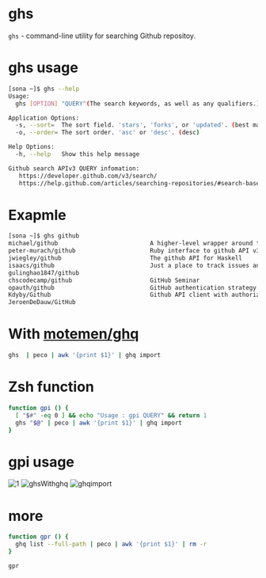ghs
======

`ghs` - command-line utility for searching Github repositoy.

ghs usage
===========
```sh
[sona ~]$ ghs --help
Usage:
  ghs [OPTION] "QUERY"(The search keywords, as well as any qualifiers.)

Application Options:
  -s, --sort=  The sort field. 'stars', 'forks', or 'updated'. (best match)
  -o, --order= The sort order. 'asc' or 'desc'. (desc)

Help Options:
  -h, --help   Show this help message

Github search APIv3 QUERY infomation:
   https://developer.github.com/v3/search/
   https://help.github.com/articles/searching-repositories/#search-based-on-the-main-language-of-a-repository
```

Exapmle
===========
```sh
[sona ~]$ ghs github
michael/github                          A higher-level wrapper around the Github API. Intended for the browser.
peter-murach/github                     Ruby interface to github API v3
jwiegley/github                         The github API for Haskell
isaacs/github                           Just a place to track issues and feature requests that I have for github
gulinghao1847/github
chscodecamp/github                      GitHub Seminar
opauth/github                           GitHub authentication strategy for Opauth
Kdyby/Github                            Github API client with authorization for Nette Framework
JeroenDeDauw/GitHub
```

With [motemen/ghq](https://github.com/motemen/ghq)
===========
```sh
ghs  | peco | awk '{print $1}' | ghq import

```


Zsh function
===========
```zsh
function gpi () {
  [ "$#" -eq 0 ] && echo "Usage : gpi QUERY" && return 1
  ghs "$@" | peco | awk '{print $1}' | ghq import
}
```

gpi usage
===========
![1](http://f.st-hatena.com/images/fotolife/s/sona-zip/20141018/20141018194948_original.png?1413630026)
![ghsWithghq](http://f.st-hatena.com/images/fotolife/s/sona-zip/20141018/20141018194949_original.gif?1413630039)
![ghqimport](http://f.st-hatena.com/images/fotolife/s/sona-zip/20141018/20141018194950_original.png)

more
===========
```zsh
function gpr () {
  ghq list --full-path | peco | awk '{print $1}' | rm -r
}
```

```sh
gpr
```

